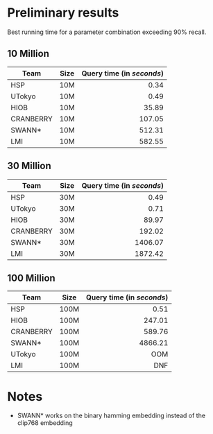 # Preliminary results

Best running time for a parameter combination exceeding 90% recall.


## 10 Million

| Team | Size | Query time (in _seconds_) | 
| ---  | ---- |-----:|
HSP | 10M | 0.34
UTokyo | 10M  |  0.49
HIOB | 10M  |    35.89
CRANBERRY  | 10M  |  107.05
SWANN* | 10M | 512.31
LMI | 10M  |  582.55

## 30 Million

| Team | Size | Query time (in _seconds_) | 
| ---  | ---- |-----:|
HSP | 30M |  0.49
UTokyo | 30M  |   0.71
HIOB | 30M  |    89.97
CRANBERRY  | 30M  |  192.02
SWANN* | 30M | 1406.07
LMI | 30M  |  1872.42

## 100 Million

| Team | Size | Query time (in _seconds_) | 
| ---  | ---- |-----:|
HSP | 100M |0.51
HIOB | 100M  |    247.01
CRANBERRY  | 100M  |   589.76
SWANN* | 100M |  4866.21
UTokyo | 100M  |  OOM
LMI | 100M  |  DNF     

# Notes

- SWANN* works on the binary hamming embedding instead of the clip768 embedding

